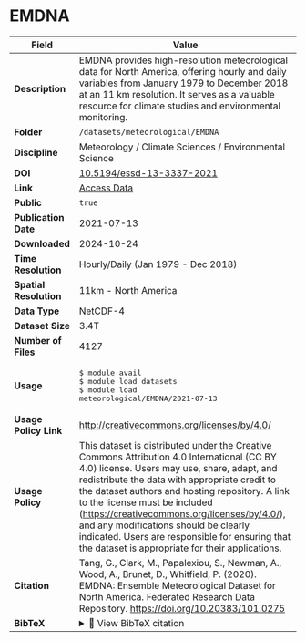 # EMDNA

| Field | Value |
|--------|-------|
| **Description** | EMDNA provides high-resolution meteorological data for North America, offering hourly and daily variables from January 1979 to December 2018 at an 11 km resolution. It serves as a valuable resource for climate studies and environmental monitoring. |
| **Folder** | `/datasets/meteorological/EMDNA` |
| **Discipline** | Meteorology / Climate Sciences / Environmental Science |
| **DOI** | [10.5194/essd-13-3337-2021](https://doi.org/10.5194/essd-13-3337-2021) |
| **Link** | [Access Data](https://www.frdr-dfdr.ca/repo/dataset/4bb24ee2-73e1-43a8-a929-126d2eb2bfa3) |
| **Public** | `true` |
| **Publication Date** | 2021-07-13 |
| **Downloaded** | 2024-10-24 |
| **Time Resolution** | Hourly/Daily (Jan 1979 - Dec 2018) |
| **Spatial Resolution** | 11km - North America |
| **Data Type** | NetCDF-4 |
| **Dataset Size** | 3.4T |
| **Number of Files** | 4127 |
| **Usage** | <pre>&#36; module avail<br>&#36; module load datasets<br>&#36; module load meteorological/EMDNA/2021-07-13</pre> |
| **Usage Policy Link** | http://creativecommons.org/licenses/by/4.0/ |
| **Usage Policy** | This dataset is distributed under the Creative Commons Attribution 4.0 International (CC BY 4.0) license. Users may use, share, adapt, and redistribute the data with appropriate credit to the dataset authors and hosting repository. A link to the license must be included (https://creativecommons.org/licenses/by/4.0/), and any modifications should be clearly indicated. Users are responsible for ensuring that the dataset is appropriate for their applications. |
| **Citation** | Tang, G., Clark, M., Papalexiou, S., Newman, A., Wood, A., Brunet, D., Whitfield, P. (2020). EMDNA: Ensemble Meteorological Dataset for North America. Federated Research Data Repository. https://doi.org/10.20383/101.0275 |
| **BibTeX** | <details><summary>📜 View BibTeX citation</summary><pre>@Article{essd-13-3337-2021,<br>AUTHOR = {Tang, G. and Clark, M. P. and Papalexiou, S. M. and Newman, A. J. and Wood, A. W. and Brunet, D. and Whitfield, P. H.},<br>TITLE = {EMDNA: an Ensemble Meteorological Dataset for North America},<br>JOURNAL = {Earth System Science Data},<br>VOLUME = {13},<br>YEAR = {2021},<br>NUMBER = {7},<br>PAGES = {3337--3362},<br>URL = {https://essd.copernicus.org/articles/13/3337/2021/},<br>DOI = {10.5194/essd-13-3337-2021}<br>}</pre> |
